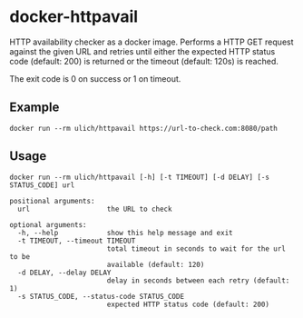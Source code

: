 # docker-httpavail

HTTP availability checker as a docker image. Performs a HTTP GET request against the given
URL and retries until either the expected HTTP status code (default: 200) is returned or
the timeout (default: 120s) is reached.

The exit code is 0 on success or 1 on timeout.


## Example

```
docker run --rm ulich/httpavail https://url-to-check.com:8080/path
```


## Usage

```
docker run --rm ulich/httpavail [-h] [-t TIMEOUT] [-d DELAY] [-s STATUS_CODE] url

positional arguments:
  url                   the URL to check

optional arguments:
  -h, --help            show this help message and exit
  -t TIMEOUT, --timeout TIMEOUT
                        total timeout in seconds to wait for the url to be
                        available (default: 120)
  -d DELAY, --delay DELAY
                        delay in seconds between each retry (default: 1)
  -s STATUS_CODE, --status-code STATUS_CODE
                        expected HTTP status code (default: 200)
```
